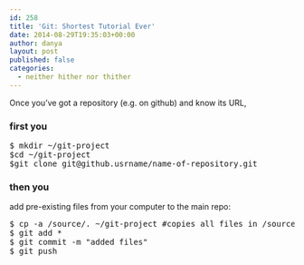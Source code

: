 ```yaml
---
id: 258
title: 'Git: Shortest Tutorial Ever'
date: 2014-08-29T19:35:03+00:00
author: danya
layout: post
published: false
categories:
  - neither hither nor thither
---
```

Once you&#8217;ve got a repository (e.g. on github) and know its URL,

### first you

<pre>$ mkdir ~/git-project
$cd ~/git-project
$git clone git@github.usrname/name-of-repository.git</pre>

### then you

add pre-existing files from your computer to the main repo:

<pre>$ cp -a /source/. ~/git-project #copies all files in /source into ~/git-project
$ git add *
$ git commit -m "added files"
$ git push
</pre>
